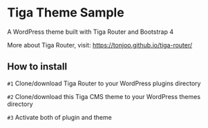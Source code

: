 # Tiga Theme Sample

A WordPress theme built with Tiga Router and Bootstrap 4

More about Tiga Router, visit: https://tonjoo.github.io/tiga-router/

## How to install

`#1` Clone/download Tiga Router to your WordPress plugins directory

`#2` Clone/download this Tiga CMS theme to your WordPress themes directory

`#3` Activate both of plugin and theme